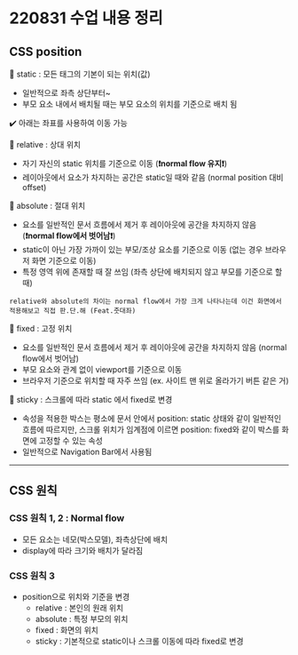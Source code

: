 # 220831 수업 내용 정리

## CSS position

🔸 static : 모든 태그의 기본이 되는 위치(값)
* 일반적으로 좌측 상단부터~
* 부모 요소 내에서 배치될 때는 부모 요소의 위치를 기준으로 배치 됨

✔️ 아래는 좌표를 사용하여 이동 가능

🔸 relative : 상대 위치
* 자기 자신의 static 위치를 기준으로 이동 (**❗️normal flow 유지❗️**)
* 레이아웃에서 요소가 차지하는 공간은 static일 때와 같음 (normal position 대비 offset)

🔸 absolute : 절대 위치
* 요소를 일반적인 문서 흐름에서 제거 후 레이아웃에 공간을 차지하지 않음 (**❗️normal flow에서 벗어남❗️**)
* static이 아닌 가장 가까이 있는 부모/조상 요소를 기준으로 이동 (없는 경우 브라우저 화면 기준으로 이동)
* 특정 영역 위에 존재할 때 잘 쓰임 (좌측 상단에 배치되지 않고 부모를 기준으로 할 때)

`relative와 absolute의 차이는 normal flow에서 가장 크게 나타나는데 이건 화면에서 적용해보고 직접 판.단.해 (Feat.줏대좌)`

🔸 fixed : 고정 위치
* 요소를 일반적인 문서 흐름에서 제거 후 레이아웃에 공간을 차지하지 않음 (normal flow에서 벗어남)
* 부모 요소와 관계 없이 viewport를 기준으로 이동
* 브라우저 기준으로 위치할 때 자주 쓰임 (ex. 사이트 맨 위로 올라가기 버튼 같은 거)

🔸 sticky : 스크롤에 따라 static 에서 fixed로 변경
* 속성을 적용한 박스는 평소에 문서 안에서 position: static 상태와 같이 일반적인 흐름에 따르지만, 스크롤 위치가 임계점에 이르면 position: fixed와 같이 박스를 화면에 고정할 수 있는 속성
* 일반적으로 Navigation Bar에서 사용됨


-------

## CSS 원칙

### CSS 원칙 1, 2 : Normal flow
* 모든 요소는 네모(박스모델), 좌측상단에 배치
* display에 따라 크기와 배치가 달라짐

### CSS 원칙 3
* position으로 위치와 기준을 변경
  * relative : 본인의 원래 위치
  * absolute : 특정 부모의 위치
  * fixed : 화면의 위치
  * sticky : 기본적으로 static이나 스크롤 이동에 따라 fixed로 변경
